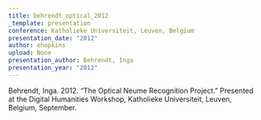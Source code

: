 ```yaml
---
title: behrendt_optical_2012
_template: presentation
conference: Katholieke Universiteit, Leuven, Belgium
presentation_date: "2012"
author: ehopkins
upload: None
presentation_author: Behrendt, Inga
presentation_year: "2012"
---
```

Behrendt, Inga. 2012. “The Optical Neume Recognition Project.” Presented at the Digital Humanities Workshop, Katholieke Universiteit, Leuven, Belgium, September.